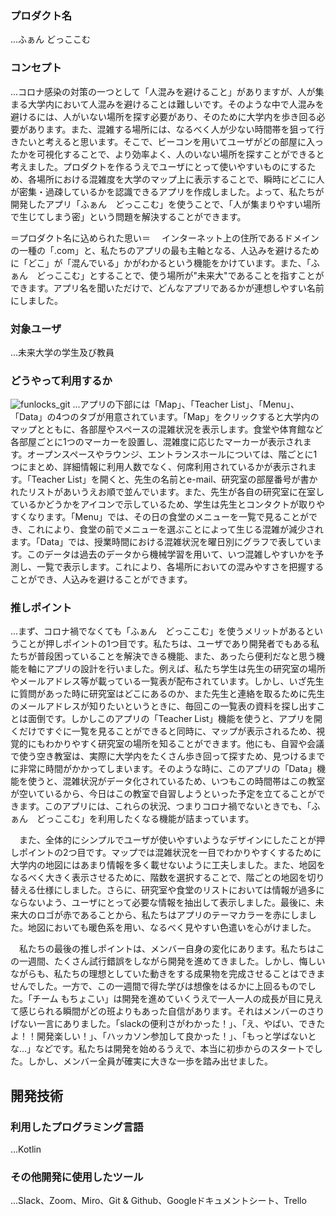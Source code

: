### プロダクト名
...ふぁん どっここむ

### コンセプト
...コロナ感染の対策の一つとして「人混みを避けること」がありますが、人が集まる大学内において人混みを避けることは難しいです。そのような中で人混みを避けるには、人がいない場所を探す必要があり、そのために大学内を歩き回る必要があります。また、混雑する場所には、なるべく人が少ない時間帯を狙って行きたいと考えると思います。そこで、ビーコンを用いてユーザがどの部屋に入ったかを可視化することで、より効率よく、人のいない場所を探すことができると考えました。プロダクトを作るうえでユーザにとって使いやすいものにするため、各場所における混雑度を大学のマップ上に表示することで、瞬時にどこに人が密集・過疎しているかを認識できるアプリを作成しました。よって、私たちが開発したアプリ「ふぁん　どっここむ」を使うことで、「人が集まりやすい場所で生じてしまう密」という問題を解決することができます。

＝プロダクト名に込められた思い＝
　インターネット上の住所であるドメインの一種の「.com」と、私たちのアプリの最も主軸となる、人込みを避けるために「どこ」が「混んでいる」かがわかるという機能をかけています。また、「ふぁん　どっここむ」とすることで、使う場所が"未来大"であることを指すことができます。アプリ名を聞いただけで、どんなアプリであるかが連想しやすい名前にしました。

### 対象ユーザ
...未来大学の学生及び教員

### どうやって利用するか

![funlocks_git](https://user-images.githubusercontent.com/50357319/123221299-c6b36680-d509-11eb-8089-229f492aa748.jpg)
...アプリの下部には「Map」、「Teacher List」、「Menu」、「Data」の4つのタブが用意されています。「Map」をクリックすると大学内のマップとともに、各部屋やスペースの混雑状況を表示します。食堂や体育館など各部屋ごとに1つのマーカーを設置し、混雑度に応じたマーカーが表示されます。オープンスペースやラウンジ、エントランスホールについては、階ごとに1つにまとめ、詳細情報に利用人数でなく、何席利用されているかが表示されます。「Teacher List」を開くと、先生の名前とe-mail、研究室の部屋番号が書かれたリストがあいうえお順で並んでいます。また、先生が各自の研究室に在室しているかどうかをアイコンで示しているため、学生は先生とコンタクトが取りやすくなります。「Menu」では、その日の食堂のメニューを一覧で見ることができ、これにより、食堂の前でメニューを選ぶことによって生じる混雑が減少されます。「Data」では、授業時間における混雑状況を曜日別にグラフで表しています。このデータは過去のデータから機械学習を用いて、いつ混雑しやすいかを予測し、一覧で表示します。これにより、各場所においての混みやすさを把握することができ、人込みを避けることができます。

### 推しポイント
...まず、コロナ禍でなくても「ふぁん　どっここむ」を使うメリットがあるということが押しポイントの1つ目です。私たちは、ユーザであり開発者でもある私たちが普段困っていることを解決できる機能、また、あったら便利だなと思う機能を軸にアプリの設計を行いました。例えば、私たち学生は先生の研究室の場所やメールアドレス等が載っている一覧表が配布されています。しかし、いざ先生に質問があった時に研究室はどこにあるのか、また先生と連絡を取るために先生のメールアドレスが知りたいというときに、毎回この一覧表の資料を探し出すことは面倒です。しかしこのアプリの「Teacher List」機能を使うと、アプリを開くだけですぐに一覧を見ることができると同時に、マップが表示されるため、視覚的にもわかりやすく研究室の場所を知ることができます。他にも、自習や会議で使う空き教室は、実際に大学内をたくさん歩き回って探すため、見つけるまでに非常に時間がかかってしまいます。そのような時に、このアプリの「Data」機能を使うと、混雑状況がデータ化されているため、いつもこの時間帯はこの教室が空いているから、今日はこの教室で自習しようといった予定を立てることができます。このアプリには、これらの状況、つまりコロナ禍でないときでも、「ふぁん　どっここむ」を利用したくなる機能が詰まっています。

　また、全体的にシンプルでユーザが使いやすいようなデザインにしたことが押しポイントの2つ目です。マップでは混雑状況を一目でわかりやすくするために大学内の地図にはあまり情報を多く載せないように工夫しました。また、地図をなるべく大きく表示させるために、階数を選択することで、階ごとの地図を切り替える仕様にしました。さらに、研究室や食堂のリストにおいては情報が過多にならないよう、ユーザにとって必要な情報を抽出して表示しました。最後に、未来大のロゴが赤であることから、私たちはアプリのテーマカラーを赤にしました。地図においても暖色系を用い、なるべく見やすい色遣いを心がけました。
 
　私たちの最後の推しポイントは、メンバー自身の変化にあります。私たちはこの一週間、たくさん試行錯誤をしながら開発を進めてきました。しかし、悔しいながらも、私たちの理想としていた動きをする成果物を完成させることはできませんでした。一方で、この一週間で得た学びは想像をはるかに上回るものでした。「チーム もちょこい」は開発を進めていくうえで一人一人の成長が目に見えて感じられる瞬間がどの班よりもあった自信があります。それはメンバーのさりげない一言にありました。「slackの便利さがわかった！」、「え、やばい、できたよ！！開発楽しい！」、「ハッカソン参加して良かった！」、「もっと学ばないとな…」などです。私たちは開発を始めるうえで、本当に初歩からのスタートでした。しかし、メンバー全員が確実に大きな一歩を踏み出せました。

## 開発技術
### 利用したプログラミング言語
...Kotlin

### その他開発に使用したツール
...Slack、Zoom、Miro、Git & Github、Googleドキュメントシート、Trello
